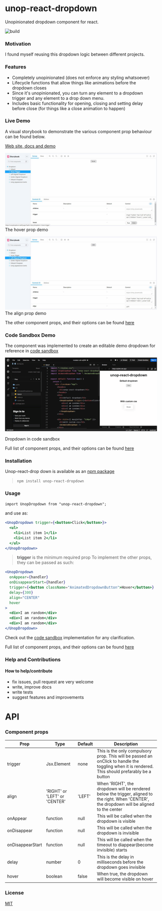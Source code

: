 # unop-react-dropdown

Unopinionated dropdown component for react.

![build](https://github.com/AkinAguda/unop-react-dropdown/blob/development/.github/workflows/main.yml/badge.svg)

### Motivation

I found myself reusing this dropdown logic between different projects.

### Features

- Completely unopinionated (does not enforce any styling whatsoever)
- Lifecycle functions that allow things like animations before the dropdown closes
- Since it's unopinionated, you can turn any element to a dropdown trigger and any element to a drop down menu.
- Includes basic functionality for opening, closing and setting delay before close (for things like a close animation to happen)

### Live Demo

A visual storybook to demonstrate the various component prop behaviour can be found below.

[Web site, docs and demo](https://unopdropdown.netlify.app/)

![](hover.gif)
The hover prop demo

![](align.gif)
The align prop demo

The other component props, and their options can be found [here](#api)

### Code Sandbox Demo

The component was implemented to create an editable demo dropdown for reference in [code sandbox](https://codesandbox.io/s/modest-cdn-ej284?file=/src/App.js)

![](codeplay.gif)

Dropdown in code sandbox

Full list of component props, and their options can be found [here](#api)

### Installation

Unop-react-drop down is available as an [npm package](https://www.npmjs.com/package/unop-react-dropdown)

> `npm install unop-react-dropdown`

### Usage

`import UnopDropdown from "unop-react-dropdown";`

and use as:

```jsx
<UnopDropdown trigger={<button>Click</button>}>
  <ul>
    <li>List item 1</li>
    <li>List item 2</li>
  </ul>
</UnopDropdown>
```

> **trigger** is the minimum required prop
> To implement the other props, they can be passed as such:

```jsx
<UnopDropdown
  onAppear={handler}
  onDisappearStart={handler}
  trigger={<button className="AnimatedDropdownButton">Hover</button>}
  delay={300}
  align="CENTER"
  hover
>
  <div>I am random</div>
  <div>I am random</div>
  <div>I am random</div>
</UnopDropdown>
```

Check out the [code sandbox](https://codesandbox.io/s/modest-cdn-ej284?file=/src/App.js) implementation for any clarification.

Full list of component props, and their options can be found [here](#api)

### Help and Contributions

#### How to help/contribute

- fix issues, pull request are very welcome
- write, improve docs
- write tests
- suggest features and improvements

# API

### Component props

| Prop             | Type                          | Default | Description                                                                                                                                     |
| ---------------- | ----------------------------- | ------- | ----------------------------------------------------------------------------------------------------------------------------------------------- |
| trigger          | Jsx.Element                   | none    | This is the only compulsory prop. This will be passed an onClick to handle the toggling when it is rendered. This should prefarably be a button |
| align            | 'RIGHT' or 'LEFT' or 'CENTER' | 'LEFT'  | When 'RIGHT', the dropdown will be rendered below the trigger, aligned to the right. When 'CENTER', the dropdown will be aligned to the center  |
| onAppear         | function                      | null    | This will be called when the dropdown is visible                                                                                                |
| onDisappear      | function                      | null    | This will be called when the dropdown is invisible                                                                                              |
| onDisappearStart | function                      | null    | This will be called when the timeout to diappear(become invisible) starts                                                                       |
| delay            | number                        | 0       | This is the delay in milliseconds before the dropdown goes invisible                                                                            |
| hover            | boolean                       | false   | When true, the dropdown will become visible on hover                                                                                            |

### License

[MIT](https://github.com/AkinAguda/unop-react-dropdown/blob/master/LICENSE)
